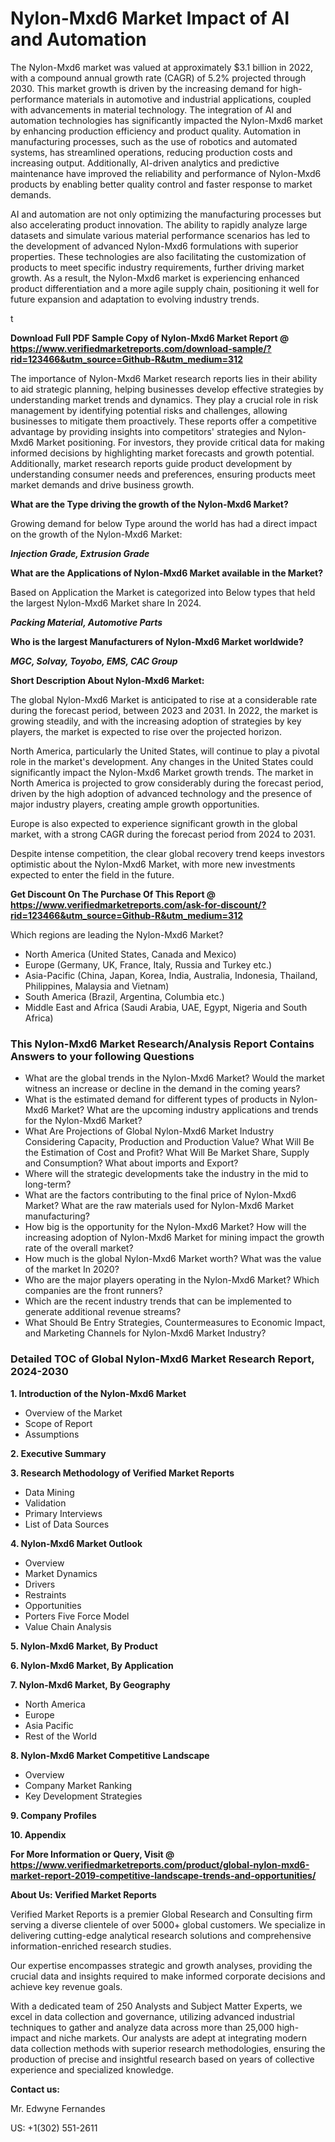 <meta name="title" content="Global Nylon-Mxd6 Market Impact of AI and Automation"><meta name="description" content="The Nylon-Mxd6 market was valued at approximately $3.1 billion in 2022, with a compound annual growth rate (CAGR) of 5.2% projected through 2030. This market growth is"><meta name="title" content="Nylon-Mxd6 Market Size, Share, Scope, Trends, Growth, Opportunities, Analysis, Forecast"><h1>Nylon-Mxd6 Market Impact of AI and Automation</h1><p>The Nylon-Mxd6 market was valued at approximately $3.1 billion in 2022, with a compound annual growth rate (CAGR) of 5.2% projected through 2030. This market growth is driven by the increasing demand for high-performance materials in automotive and industrial applications, coupled with advancements in material technology. The integration of AI and automation technologies has significantly impacted the Nylon-Mxd6 market by enhancing production efficiency and product quality. Automation in manufacturing processes, such as the use of robotics and automated systems, has streamlined operations, reducing production costs and increasing output. Additionally, AI-driven analytics and predictive maintenance have improved the reliability and performance of Nylon-Mxd6 products by enabling better quality control and faster response to market demands.</p><p>AI and automation are not only optimizing the manufacturing processes but also accelerating product innovation. The ability to rapidly analyze large datasets and simulate various material performance scenarios has led to the development of advanced Nylon-Mxd6 formulations with superior properties. These technologies are also facilitating the customization of products to meet specific industry requirements, further driving market growth. As a result, the Nylon-Mxd6 market is experiencing enhanced product differentiation and a more agile supply chain, positioning it well for future expansion and adaptation to evolving industry trends.</p>t</p><p id="" class=""><strong>Download Full PDF Sample Copy of Nylon-Mxd6 Market Report @ <a href="https://www.verifiedmarketreports.com/download-sample/?rid=123466&utm_source=Github-R&utm_medium=312" target="_blank">https://www.verifiedmarketreports.com/download-sample/?rid=123466&utm_source=Github-R&utm_medium=312</a></strong></p><p>The importance of&nbsp;Nylon-Mxd6 Market research reports lies in their ability to aid strategic planning, helping businesses develop effective strategies by understanding market trends and dynamics. They play a crucial role in risk management by identifying potential risks and challenges, allowing businesses to mitigate them proactively. These reports offer a competitive advantage by providing insights into competitors' strategies and Nylon-Mxd6 Market positioning. For investors, they provide critical data for making informed decisions by highlighting market forecasts and growth potential. Additionally, market research reports guide product development by understanding consumer needs and preferences, ensuring products meet market demands and drive business growth.</p><p><strong>What are the&nbsp;Type driving the growth of the Nylon-Mxd6 Market?</strong></p><p id="" class="">Growing demand for below Type around the world has had a direct impact on the growth of the Nylon-Mxd6 Market:</p><em><strong>Injection Grade, Extrusion Grade</strong></em></p><strong>What are the&nbsp;Applications&nbsp;of Nylon-Mxd6 Market available in the Market?</strong></p><p id="" class="">Based on Application the Market is categorized into Below types that held the largest Nylon-Mxd6 Market share In 2024.</p><em><strong>Packing Material, Automotive Parts</strong></em></p><strong>Who is the largest Manufacturers of Nylon-Mxd6 Market worldwide?</strong></p><p><em><strong>MGC, Solvay, Toyobo, EMS, CAC Group</strong></em></p><p id="" class=""><strong>Short Description About Nylon-Mxd6 Market:</strong></p><p>The global Nylon-Mxd6 Market is anticipated to rise at a considerable rate during the forecast period, between 2023 and 2031. In 2022, the market is growing steadily, and with the increasing adoption of strategies by key players, the market is expected to rise over the projected horizon.</p><p>North America, particularly the United States, will continue to play a pivotal role in the market's development. Any changes in the United States could significantly impact the Nylon-Mxd6 Market growth trends. The market in North America is projected to grow considerably during the forecast period, driven by the high adoption of advanced technology and the presence of major industry players, creating ample growth opportunities.</p><p>Europe is also expected to experience significant growth in the global market, with a strong CAGR during the forecast period from 2024 to 2031.</p><p>Despite intense competition, the clear global recovery trend keeps investors optimistic about the Nylon-Mxd6 Market, with more new investments expected to enter the field in the future.</p><p id="" class=""><strong>Get Discount On The Purchase Of This Report @ <a href="https://www.verifiedmarketreports.com/ask-for-discount/?rid=123466&utm_source=Github-R&utm_medium=312" target="_blank">https://www.verifiedmarketreports.com/ask-for-discount/?rid=123466&utm_source=Github-R&utm_medium=312</a></strong></p>Which regions are leading the Nylon-Mxd6 Market?</p><ul><li>North America (United States, Canada and Mexico)</li><li>Europe (Germany, UK, France, Italy, Russia and Turkey etc.)</li><li>Asia-Pacific (China, Japan, Korea, India, Australia, Indonesia, Thailand, Philippines, Malaysia and Vietnam)</li><li>South America (Brazil, Argentina, Columbia etc.)</li><li>Middle East and Africa (Saudi Arabia, UAE, Egypt, Nigeria and South Africa)</li></ul><h3 id="" class="">This Nylon-Mxd6 Market Research/Analysis Report Contains Answers to your following Questions</h3><ul><li>What are the global trends in the Nylon-Mxd6 Market? Would the market witness an increase or decline in the demand in the coming years?</li><li>What is the estimated demand for different types of products in Nylon-Mxd6 Market? What are the upcoming industry applications and trends for the Nylon-Mxd6 Market?</li><li>What Are Projections of Global Nylon-Mxd6 Market Industry Considering Capacity, Production and Production Value? What Will Be the Estimation of Cost and Profit? What Will Be Market Share, Supply and Consumption? What about imports and Export?</li><li>Where will the strategic developments take the industry in the mid to long-term?</li><li>What are the factors contributing to the final price of Nylon-Mxd6 Market? What are the raw materials used for Nylon-Mxd6 Market manufacturing?</li><li>How big is the opportunity for the Nylon-Mxd6 Market? How will the increasing adoption of Nylon-Mxd6 Market for mining impact the growth rate of the overall market?</li><li>How much is the global Nylon-Mxd6 Market worth? What was the value of the market In 2020?</li><li>Who are the major players operating in the Nylon-Mxd6 Market? Which companies are the front runners?</li><li>Which are the recent industry trends that can be implemented to generate additional revenue streams?</li><li>What Should Be Entry Strategies, Countermeasures to Economic Impact, and Marketing Channels for Nylon-Mxd6 Market Industry?</li></ul><h3 id="" class="">Detailed TOC of Global Nylon-Mxd6 Market Research Report, 2024-2030</h3><p id="" class=""><strong>1. Introduction of the Nylon-Mxd6 Market</strong></p><ul><li>Overview of the Market</li><li>Scope of Report</li><li>Assumptions</li></ul><p id="" class=""><strong>2. Executive Summary</strong></p><p id="" class=""><strong>3. Research Methodology of Verified Market Reports</strong></p><ul><li>Data Mining</li><li>Validation</li><li>Primary Interviews</li><li>List of Data Sources</li></ul><p id="" class=""><strong>4. Nylon-Mxd6 Market Outlook</strong></p><ul><li>Overview</li><li>Market Dynamics</li><li>Drivers</li><li>Restraints</li><li>Opportunities</li><li>Porters Five Force Model</li><li>Value Chain Analysis</li></ul><p id="" class=""><strong>5. Nylon-Mxd6 Market, By Product</strong></p><p id="" class=""><strong>6. Nylon-Mxd6 Market, By Application</strong></p><p id="" class=""><strong>7. Nylon-Mxd6 Market, By Geography</strong></p><ul><li>North America</li><li>Europe</li><li>Asia Pacific</li><li>Rest of the World</li></ul><p id="" class=""><strong>8. Nylon-Mxd6 Market Competitive Landscape</strong></p><ul><li>Overview</li><li>Company Market Ranking</li><li>Key Development Strategies</li></ul><p id="" class=""><strong>9. Company Profiles</strong></p><p id="" class=""><strong>10. Appendix</strong></p><p id="" class=""><strong>For More Information or Query, Visit @ <a href="https://www.verifiedmarketreports.com/product/global-nylon-mxd6-market-report-2019-competitive-landscape-trends-and-opportunities/" target="_blank">https://www.verifiedmarketreports.com/product/global-nylon-mxd6-market-report-2019-competitive-landscape-trends-and-opportunities/</a></strong></p><p id="" class=""><strong>About Us: Verified Market Reports</strong></p><p id="" class="">Verified Market Reports is a premier Global Research and Consulting firm serving a diverse clientele of over 5000+ global customers. We specialize in delivering cutting-edge analytical research solutions and comprehensive information-enriched research studies.</p><p id="" class="">Our expertise encompasses strategic and growth analyses, providing the crucial data and insights required to make informed corporate decisions and achieve key revenue goals.</p><p id="" class="">With a dedicated team of 250 Analysts and Subject Matter Experts, we excel in data collection and governance, utilizing advanced industrial techniques to gather and analyze data across more than 25,000 high-impact and niche markets. Our analysts are adept at integrating modern data collection methods with superior research methodologies, ensuring the production of precise and insightful research based on years of collective experience and specialized knowledge.</p><p id="" class=""><strong>Contact us:</strong></p><p id="" class="">Mr. Edwyne Fernandes</p><p id="" class="">US: +1(302) 551-2611</p>